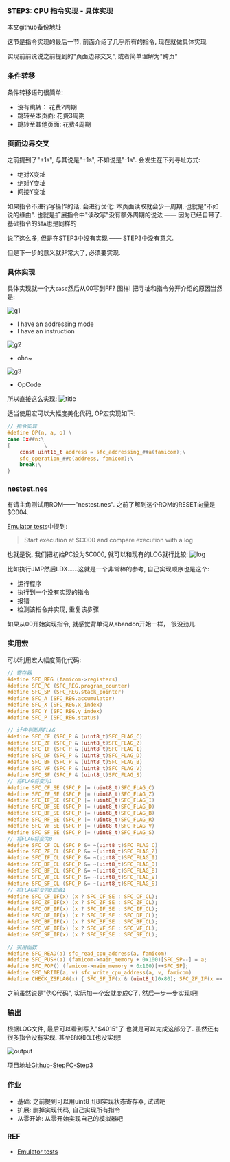 ### STEP3: CPU 指令实现 - 具体实现
本文github[备份地址](https://github.com/dustpg/BlogFM/issues/13)

这节是指令实现的最后一节, 前面介绍了几乎所有的指令, 现在就做具体实现

实现前前说说之前提到的"页面边界交叉", 或者简单理解为"跨页"

### 条件转移
条件转移语句很简单:

 - 没有跳转： 花费2周期
 - 跳转至本页面: 花费3周期
 - 跳转至其他页面: 花费4周期

### 页面边界交叉
之前提到了"+1s", 与其说是"+1s", 不如说是"-1s". 会发生在下列寻址方式:

 - 绝对X变址
 - 绝对Y变址
 - 间接Y变址

如果指令不进行写操作的话, 会进行优化: 本页面读取就会少一周期, 也就是"不如说的缘由". 也就是扩展指令中"读改写"没有额外周期的说法 —— 因为已经自带了. 基础指令的```STA```也是同样的

说了这么多, 但是在STEP3中没有实现 —— STEP3中没有意义.

但是下一步的意义就非常大了, 必须要实现. 

### 具体实现
具体实现就一个大```case```然后从00写到FF? 图样! 把寻址和指令分开介绍的原因当然是:

![g1](./g1.gif)

 - I have an addressing mode
 - I have an instruction


![g2](./g2.gif)

 - ohn~

![g3](./g3.gif)

- OpCode


所以直接这么实现:
![title](./title.png)

适当使用宏可以大幅度美化代码, OP宏实现如下:
```c
// 指令实现
#define OP(n, a, o) \
case 0x##n:\
{           \
    const uint16_t address = sfc_addressing_##a(famicom);\
    sfc_operation_##o(address, famicom);\
    break;\
}
```

### nestest.nes
有请主角测试用ROM——"nestest.nes". 之前了解到这个ROM的RESET向量是$C004.

[Emulator tests](http://wiki.nesdev.com/w/index.php/Emulator_tests)中提到: 
>  Start execution at $C000 and compare execution with a log

也就是说, 我们把初始PC设为$C000, 就可以和现有的LOG就行比较:
![log](./log.png)

比如执行JMP然后LDX......这就是一个非常棒的参考, 自己实现顺序也是这个:

 - 运行程序
 - 执行到一个没有实现的指令
 - 报错
 - 检测该指令并实现, 重复该步骤

如果从00开始实现指令, 就感觉背单词从abandon开始一样， 很没劲儿.

### 实用宏
可以利用宏大幅度简化代码:
```c
// 寄存器
#define SFC_REG (famicom->registers)
#define SFC_PC (SFC_REG.program_counter)
#define SFC_SP (SFC_REG.stack_pointer)
#define SFC_A (SFC_REG.accumulator)
#define SFC_X (SFC_REG.x_index)
#define SFC_Y (SFC_REG.y_index)
#define SFC_P (SFC_REG.status)

// if中判断用FLAG
#define SFC_CF (SFC_P & (uint8_t)SFC_FLAG_C)
#define SFC_ZF (SFC_P & (uint8_t)SFC_FLAG_Z)
#define SFC_IF (SFC_P & (uint8_t)SFC_FLAG_I)
#define SFC_DF (SFC_P & (uint8_t)SFC_FLAG_D)
#define SFC_BF (SFC_P & (uint8_t)SFC_FLAG_B)
#define SFC_VF (SFC_P & (uint8_t)SFC_FLAG_V)
#define SFC_SF (SFC_P & (uint8_t)SFC_FLAG_S)
// 将FLAG将变为1
#define SFC_CF_SE (SFC_P |= (uint8_t)SFC_FLAG_C)
#define SFC_ZF_SE (SFC_P |= (uint8_t)SFC_FLAG_Z)
#define SFC_IF_SE (SFC_P |= (uint8_t)SFC_FLAG_I)
#define SFC_DF_SE (SFC_P |= (uint8_t)SFC_FLAG_D)
#define SFC_BF_SE (SFC_P |= (uint8_t)SFC_FLAG_B)
#define SFC_RF_SE (SFC_P |= (uint8_t)SFC_FLAG_R)
#define SFC_VF_SE (SFC_P |= (uint8_t)SFC_FLAG_V)
#define SFC_SF_SE (SFC_P |= (uint8_t)SFC_FLAG_S)
// 将FLAG将变为0
#define SFC_CF_CL (SFC_P &= ~(uint8_t)SFC_FLAG_C)
#define SFC_ZF_CL (SFC_P &= ~(uint8_t)SFC_FLAG_Z)
#define SFC_IF_CL (SFC_P &= ~(uint8_t)SFC_FLAG_I)
#define SFC_DF_CL (SFC_P &= ~(uint8_t)SFC_FLAG_D)
#define SFC_BF_CL (SFC_P &= ~(uint8_t)SFC_FLAG_B)
#define SFC_VF_CL (SFC_P &= ~(uint8_t)SFC_FLAG_V)
#define SFC_SF_CL (SFC_P &= ~(uint8_t)SFC_FLAG_S)
// 将FLAG将变为0或者1
#define SFC_CF_IF(x) (x ? SFC_CF_SE : SFC_CF_CL);
#define SFC_ZF_IF(x) (x ? SFC_ZF_SE : SFC_ZF_CL);
#define SFC_OF_IF(x) (x ? SFC_IF_SE : SFC_IF_CL);
#define SFC_DF_IF(x) (x ? SFC_DF_SE : SFC_DF_CL);
#define SFC_BF_IF(x) (x ? SFC_BF_SE : SFC_BF_CL);
#define SFC_VF_IF(x) (x ? SFC_VF_SE : SFC_VF_CL);
#define SFC_SF_IF(x) (x ? SFC_SF_SE : SFC_SF_CL);

// 实用函数
#define SFC_READ(a) sfc_read_cpu_address(a, famicom)
#define SFC_PUSH(a) (famicom->main_memory + 0x100)[SFC_SP--] = a;
#define SFC_POP() (famicom->main_memory + 0x100)[++SFC_SP];
#define SFC_WRITE(a, v) sfc_write_cpu_address(a, v, famicom)
#define CHECK_ZSFLAG(x) { SFC_SF_IF(x & (uint8_t)0x80); SFC_ZF_IF(x == 0); }
```

之前虽然说是"伪C代码", 实际加一个宏就变成C了. 然后一步一步实现吧!

### 输出
根据LOG文件, 最后可以看到写入"$4015"了 也就是可以完成这部分了. 虽然还有很多指令没有实现, 甚至```BRK```和```CLI```也没实现!

![output](./output.png)

项目地址[Github-StepFC-Step3](https://github.com/dustpg/StepFC/tree/master/step3)

### 作业
 - 基础: 之前提到可以用uint8_t[8]实现状态寄存器, 试试吧
 - 扩展: 删掉实现代码, 自己实现所有指令
 - 从零开始: 从零开始实现自己的模拟器吧

### REF
 - [Emulator tests](http://wiki.nesdev.com/w/index.php/Emulator_tests)
